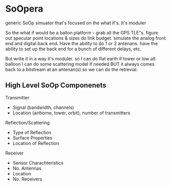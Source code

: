 # SoOpera

generic SoOp simuator that's focused on the what if's. It's moduler

So the what if would be a ballon platform - grab all the GPS TLE"s. 
figure out specular point locations & sizes
do link budget.
simulate the analog front end and digital back end. 
Have the ability to do 1 or 2 antenans. 
have the ability to set up the back end for a bunch of different delays, etc.

But write it in a way it's moduler. 
so I can do flat earth if tower or low alt balloon
I can do some scattering model if needed
BUT it always comes back to a bitstream at an antenan(s) so we can do the retrevial.

## High Level SoOp Componenets
Transmitter
- Signal (bandwidth, channels)
- Location (airborne, tower, orbit), number of transmitters

Reflection/Scattering
- Type of Reflection
- Surface Properties
- Location of Reflection

Receiver
- Sensor Charachteristics
- No. Antennas
- Location
- No. Receivers
